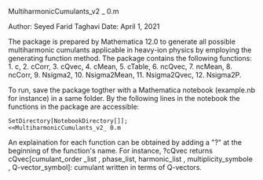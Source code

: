 MultiharmonicCumulants_v2 _ 0.m

Author: Seyed Farid Taghavi
Date: April 1, 2021

The package is prepared by Mathematica 12.0 to generate all possible multiharmonic cumulants applicable in heavy-ion physics by employing the generating function method.
The package contains the following functions:
	1. c,
	2. cCorr,
	3. cQvec,
	4. cMean,
	5. cTable,
	6. ncQvec,
	7. ncMean,
	8. ncCorr,
	9. Nsigma2,
	10. Nsigma2Mean,
	11. Nsigma2Qvec,
	12. Nsigma2P.
	
To run, save the package togther with a Mathematica notebook (example.nb for instance) in a same folder. By the following lines in the notebook the functions in the package are accessible:

	SetDirectory[NotebookDirectory[]];
	<<MultiharmonicCumulants_v2_ 0.m
	
An explaination for each function can be obtained by adding a "?" at the beginning of the function's name. For instance,
	?cQvec
returns	
	cQvec[cumulant_order _list , phase_list, harmonic_list , multiplicity_symbole , Q-vector_symbol]: cumulant written in terms of Q-vectors.
